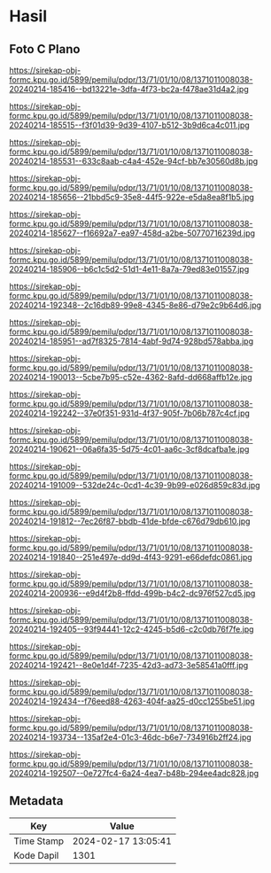# Hasil

## Foto C Plano

https://sirekap-obj-formc.kpu.go.id/5899/pemilu/pdpr/13/71/01/10/08/1371011008038-20240214-185416--bd13221e-3dfa-4f73-bc2a-f478ae31d4a2.jpg

https://sirekap-obj-formc.kpu.go.id/5899/pemilu/pdpr/13/71/01/10/08/1371011008038-20240214-185515--f3f01d39-9d39-4107-b512-3b9d6ca4c011.jpg

https://sirekap-obj-formc.kpu.go.id/5899/pemilu/pdpr/13/71/01/10/08/1371011008038-20240214-185531--633c8aab-c4a4-452e-94cf-bb7e30560d8b.jpg

https://sirekap-obj-formc.kpu.go.id/5899/pemilu/pdpr/13/71/01/10/08/1371011008038-20240214-185656--21bbd5c9-35e8-44f5-922e-e5da8ea8f1b5.jpg

https://sirekap-obj-formc.kpu.go.id/5899/pemilu/pdpr/13/71/01/10/08/1371011008038-20240214-185627--f16692a7-ea97-458d-a2be-50770716239d.jpg

https://sirekap-obj-formc.kpu.go.id/5899/pemilu/pdpr/13/71/01/10/08/1371011008038-20240214-185906--b6c1c5d2-51d1-4e11-8a7a-79ed83e01557.jpg

https://sirekap-obj-formc.kpu.go.id/5899/pemilu/pdpr/13/71/01/10/08/1371011008038-20240214-192348--2c16db89-99e8-4345-8e86-d79e2c9b64d6.jpg

https://sirekap-obj-formc.kpu.go.id/5899/pemilu/pdpr/13/71/01/10/08/1371011008038-20240214-185951--ad7f8325-7814-4abf-9d74-928bd578abba.jpg

https://sirekap-obj-formc.kpu.go.id/5899/pemilu/pdpr/13/71/01/10/08/1371011008038-20240214-190013--5cbe7b95-c52e-4362-8afd-dd668affb12e.jpg

https://sirekap-obj-formc.kpu.go.id/5899/pemilu/pdpr/13/71/01/10/08/1371011008038-20240214-192242--37e0f351-931d-4f37-905f-7b06b787c4cf.jpg

https://sirekap-obj-formc.kpu.go.id/5899/pemilu/pdpr/13/71/01/10/08/1371011008038-20240214-190621--06a6fa35-5d75-4c01-aa6c-3cf8dcafba1e.jpg

https://sirekap-obj-formc.kpu.go.id/5899/pemilu/pdpr/13/71/01/10/08/1371011008038-20240214-191009--532de24c-0cd1-4c39-9b99-e026d859c83d.jpg

https://sirekap-obj-formc.kpu.go.id/5899/pemilu/pdpr/13/71/01/10/08/1371011008038-20240214-191812--7ec26f87-bbdb-41de-bfde-c676d79db610.jpg

https://sirekap-obj-formc.kpu.go.id/5899/pemilu/pdpr/13/71/01/10/08/1371011008038-20240214-191840--251e497e-dd9d-4f43-9291-e66defdc0861.jpg

https://sirekap-obj-formc.kpu.go.id/5899/pemilu/pdpr/13/71/01/10/08/1371011008038-20240214-200936--e9d4f2b8-ffdd-499b-b4c2-dc976f527cd5.jpg

https://sirekap-obj-formc.kpu.go.id/5899/pemilu/pdpr/13/71/01/10/08/1371011008038-20240214-192405--93f94441-12c2-4245-b5d6-c2c0db76f7fe.jpg

https://sirekap-obj-formc.kpu.go.id/5899/pemilu/pdpr/13/71/01/10/08/1371011008038-20240214-192421--8e0e1d4f-7235-42d3-ad73-3e58541a0fff.jpg

https://sirekap-obj-formc.kpu.go.id/5899/pemilu/pdpr/13/71/01/10/08/1371011008038-20240214-192434--f76eed88-4263-404f-aa25-d0cc1255be51.jpg

https://sirekap-obj-formc.kpu.go.id/5899/pemilu/pdpr/13/71/01/10/08/1371011008038-20240214-193734--135af2e4-01c3-46dc-b6e7-734916b2ff24.jpg

https://sirekap-obj-formc.kpu.go.id/5899/pemilu/pdpr/13/71/01/10/08/1371011008038-20240214-192507--0e727fc4-6a24-4ea7-b48b-294ee4adc828.jpg


## Metadata

| Key        | Value               |
| ---------- | ------------------- |
| Time Stamp | 2024-02-17 13:05:41 |
| Kode Dapil | 1301                |



